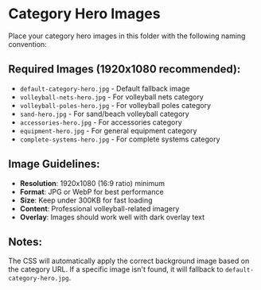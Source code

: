 # Category Hero Images

Place your category hero images in this folder with the following naming convention:

## Required Images (1920x1080 recommended):

- `default-category-hero.jpg` - Default fallback image
- `volleyball-nets-hero.jpg` - For volleyball nets category
- `volleyball-poles-hero.jpg` - For volleyball poles category  
- `sand-hero.jpg` - For sand/beach volleyball category
- `accessories-hero.jpg` - For accessories category
- `equipment-hero.jpg` - For general equipment category
- `complete-systems-hero.jpg` - For complete systems category

## Image Guidelines:

- **Resolution**: 1920x1080 (16:9 ratio) minimum
- **Format**: JPG or WebP for best performance
- **Size**: Keep under 300KB for fast loading
- **Content**: Professional volleyball-related imagery
- **Overlay**: Images should work well with dark overlay text

## Notes:

The CSS will automatically apply the correct background image based on the category URL. If a specific image isn't found, it will fallback to `default-category-hero.jpg`.
